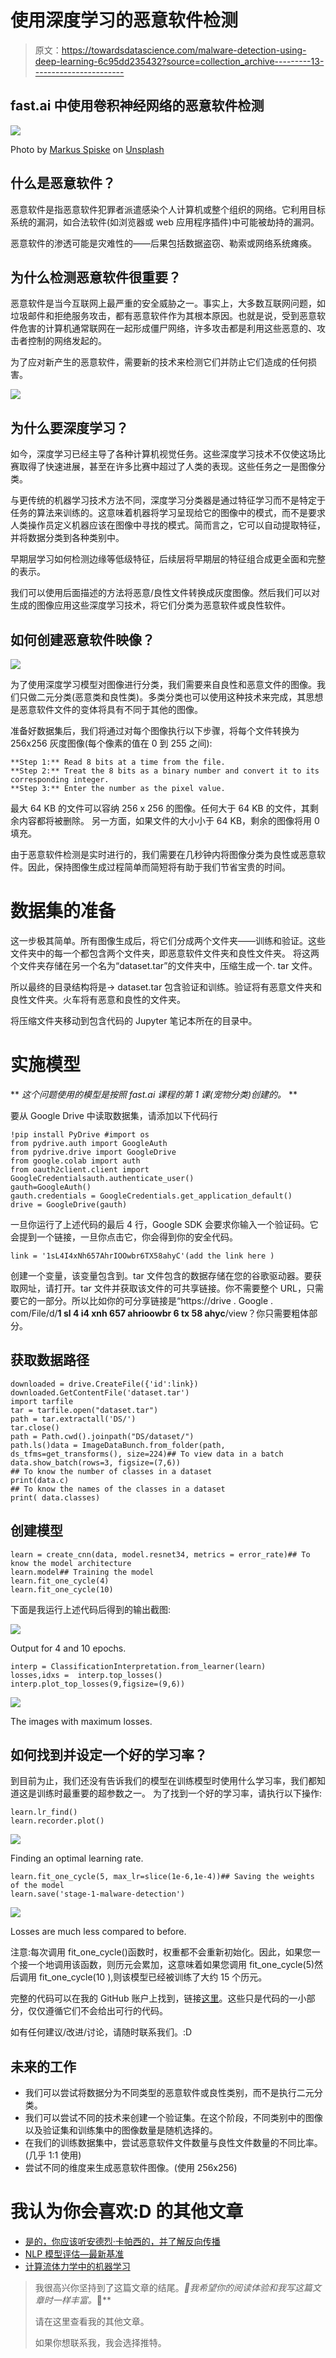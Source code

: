 # 使用深度学习的恶意软件检测

> 原文：<https://towardsdatascience.com/malware-detection-using-deep-learning-6c95dd235432?source=collection_archive---------13----------------------->

## fast.ai 中使用卷积神经网络的恶意软件检测

![](img/f2f05ea23839ae0838b92585ec26adf2.png)

Photo by [Markus Spiske](https://unsplash.com/@markusspiske?utm_source=medium&utm_medium=referral) on [Unsplash](https://unsplash.com?utm_source=medium&utm_medium=referral)

## 什么是恶意软件？

恶意软件是指恶意软件犯罪者派遣感染个人计算机或整个组织的网络。它利用目标系统的漏洞，如合法软件(如浏览器或 web 应用程序插件)中可能被劫持的漏洞。

恶意软件的渗透可能是灾难性的——后果包括数据盗窃、勒索或网络系统瘫痪。

## 为什么检测恶意软件很重要？

恶意软件是当今互联网上最严重的安全威胁之一。事实上，大多数互联网问题，如垃圾邮件和拒绝服务攻击，都有恶意软件作为其根本原因。也就是说，受到恶意软件危害的计算机通常联网在一起形成僵尸网络，许多攻击都是利用这些恶意的、攻击者控制的网络发起的。

为了应对新产生的恶意软件，需要新的技术来检测它们并防止它们造成的任何损害。

![](img/d5acf2dd6a03ad48a31ffbd0a33418a4.png)

## 为什么要深度学习？

如今，深度学习已经主导了各种计算机视觉任务。这些深度学习技术不仅使这场比赛取得了快速进展，甚至在许多比赛中超过了人类的表现。这些任务之一是图像分类。

与更传统的机器学习技术方法不同，深度学习分类器是通过特征学习而不是特定于任务的算法来训练的。这意味着机器将学习呈现给它的图像中的模式，而不是要求人类操作员定义机器应该在图像中寻找的模式。简而言之，它可以自动提取特征，并将数据分类到各种类别中。

早期层学习如何检测边缘等低级特征，后续层将早期层的特征组合成更全面和完整的表示。

我们可以使用后面描述的方法将恶意/良性文件转换成灰度图像。然后我们可以对生成的图像应用这些深度学习技术，将它们分类为恶意软件或良性软件。

## 如何创建恶意软件映像？

![](img/f02d7d33088e1aa3db0ca7e86a619e90.png)

为了使用深度学习模型对图像进行分类，我们需要来自良性和恶意文件的图像。我们只做二元分类(恶意类和良性类)。多类分类也可以使用这种技术来完成，其思想是恶意软件文件的变体将具有不同于其他的图像。

准备好数据集后，我们将通过对每个图像执行以下步骤，将每个文件转换为 256x256 灰度图像(每个像素的值在 0 到 255 之间):

```
**Step 1:** Read 8 bits at a time from the file.
**Step 2:** Treat the 8 bits as a binary number and convert it to its    corresponding integer.
**Step 3:** Enter the number as the pixel value.
```

最大 64 KB 的文件可以容纳 256 x 256 的图像。任何大于 64 KB 的文件，其剩余内容都将被删除。
另一方面，如果文件的大小小于 64 KB，剩余的图像将用 0 填充。

由于恶意软件检测是实时进行的，我们需要在几秒钟内将图像分类为良性或恶意软件。因此，保持图像生成过程简单而简短将有助于我们节省宝贵的时间。

# **数据集的准备**

这一步极其简单。所有图像生成后，将它们分成两个文件夹——训练和验证。这些文件夹中的每一个都包含两个文件夹，即恶意软件文件夹和良性文件夹。
将这两个文件夹存储在另一个名为“dataset.tar”的文件夹中，压缩生成一个. tar 文件。

所以最终的目录结构将是→
dataset.tar 包含验证和训练。验证将有恶意文件夹和良性文件夹。火车将有恶意和良性的文件夹。

将压缩文件夹移动到包含代码的 Jupyter 笔记本所在的目录中。

# 实施模型

** *这个问题使用的模型是按照 fast.ai 课程的第 1 课(宠物分类)创建的。* **

要从 Google Drive 中读取数据集，请添加以下代码行

```
!pip install PyDrive #import os
from pydrive.auth import GoogleAuth
from pydrive.drive import GoogleDrive
from google.colab import auth
from oauth2client.client import GoogleCredentialsauth.authenticate_user()
gauth=GoogleAuth()
gauth.credentials = GoogleCredentials.get_application_default()
drive = GoogleDrive(gauth)
```

一旦你运行了上述代码的最后 4 行，Google SDK 会要求你输入一个验证码。它会提到一个链接，一旦你点击它，你会得到你的安全代码。

```
link = '1sL4I4xNh657AhrIOOwbr6TX58ahyC'(add the link here )
```

创建一个变量，该变量包含到。tar 文件包含的数据存储在您的谷歌驱动器。要获取网址，请打开。tar 文件并获取该文件的可共享链接。你不需要整个 URL，只需要它的一部分。所以比如你的可分享链接是“https://drive . Google . com/File/d/**1 sl 4 i4 xnh 657 ahrioowbr 6 tx 58 ahyc**/view？你只需要粗体部分。

## 获取数据路径

```
downloaded = drive.CreateFile({'id':link}) 
downloaded.GetContentFile('dataset.tar')
import tarfile
tar = tarfile.open("dataset.tar")
path = tar.extractall('DS/')
tar.close()
path = Path.cwd().joinpath("DS/dataset/")
path.ls()data = ImageDataBunch.from_folder(path, ds_tfms=get_transforms(), size=224)## To view data in a batch
data.show_batch(rows=3, figsize=(7,6))
## To know the number of classes in a dataset
print(data.c)
## To know the names of the classes in a dataset
print( data.classes)
```

## 创建模型

```
learn = create_cnn(data, model.resnet34, metrics = error_rate)## To know the model architecture
learn.model## Training the model
learn.fit_one_cycle(4)
learn.fit_one_cycle(10)
```

下面是我运行上述代码后得到的输出截图:

![](img/c86daca433791e2d9b4d34ffaef4ac73.png)

Output for 4 and 10 epochs.

```
interp = ClassificationInterpretation.from_learner(learn)
losses,idxs =  interp.top_losses()
interp.plot_top_losses(9,figsize=(9,6))
```

![](img/f60f83fb88534948c36aa5ebe2e941f4.png)

The images with maximum losses.

## 如何找到并设定一个好的学习率？

到目前为止，我们还没有告诉我们的模型在训练模型时使用什么学习率，我们都知道这是训练时最重要的超参数之一。
为了找到一个好的学习率，请执行以下操作:

```
learn.lr_find()
learn.recorder.plot()
```

![](img/ff9c188d32b0d4bf4fd0ce167fb0c2c1.png)

Finding an optimal learning rate.

```
learn.fit_one_cycle(5, max_lr=slice(1e-6,1e-4))## Saving the weights of the model
learn.save('stage-1-malware-detection')
```

![](img/b54c07acb59dea863adbcff4834564e5.png)

Losses are much less compared to before.

注意:每次调用 fit_one_cycle()函数时，权重都不会重新初始化。因此，如果您一个接一个地调用该函数，则历元会累加，这意味着如果您调用 fit_one_cycle(5)然后调用 fit_one_cycle(10 ),则该模型已经被训练了大约 15 个历元。

完整的代码可以在我的 GitHub 账户上找到，链接[这里](https://github.com/riak16/Malware-Detection-using-Deep-Learning)。这些只是代码的一小部分，仅仅遵循它们不会给出可行的代码。

如有任何建议/改进/讨论，请随时联系我们。:D

## 未来的工作

*   我们可以尝试将数据分为不同类型的恶意软件或良性类别，而不是执行二元分类。
*   我们可以尝试不同的技术来创建一个验证集。在这个阶段，不同类别中的图像以及验证集和训练集中的图像数量是随机选择的。
*   在我们的训练数据集中，尝试恶意软件文件数量与良性文件数量的不同比率。(几乎 1:1 使用)
*   尝试不同的维度来生成恶意软件图像。(使用 256x256)

# 我认为你会喜欢:D 的其他文章

*   [是的，你应该听安德烈·卡帕西的，并了解反向传播](/back-propagation-721bfcc94e34)
*   [NLP 模型评估—最新基准](/evaluation-of-an-nlp-model-latest-benchmarks-90fd8ce6fae5)
*   [计算流体力学中的机器学习](/machine-learning-in-computational-fluid-dynamics-7018941414b9)

> 我很高兴你坚持到了这篇文章的结尾。*🎉我希望你的阅读体验和我写这篇文章时一样丰富。*💖**
> 
> 请在这里查看我的其他文章。
> 
> 如果你想联系我，我会选择推特。